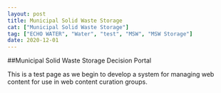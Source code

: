 ```yaml
---
layout: post
title: Municipal Solid Waste Storage
cat: ["Municipal Solid Waste Storage"]
tag: ["ECHO WATER", "Water", "test", "MSW", "MSW Storage"]
date: 2020-12-01
---
```

##Municipal Solid Waste Storage Decision Portal


This is a test page as we begin to develop a system for managing web content for use in web content curation groups.
